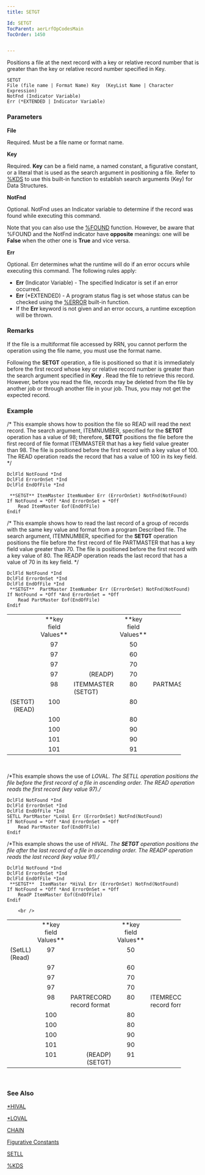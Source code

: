 ```yaml
---
title: SETGT

Id: SETGT
TocParent: aerLrfOpCodesMain
TocOrder: 1450


---
```


Positions a file at the next record with a key or relative record number that is greater than the key or relative record number specified in Key. 

```
SETGT
File (file name | Format Name) Key  (KeyList Name | Character Expression)     
NotFnd (Indicator Variable)
Err (*EXTENDED | Indicator Variable)
```

### Parameters

**File** 

Required. Must be a file name or format name.


**Key** 

Required. **Key** can be a field name, a named constant, a figurative constant, or a literal that is used as the search argument in positioning a file. Refer to [%KDS](KDS_Function.html) to use this built-in function to establish search arguments (Key) for Data Structures.


**NotFnd** 

Optional. NotFnd uses an Indicator variable to determine if the record was found while executing this command. 

Note that you can also use the [%FOUND](FOUND_Function.html) function. However, be aware that %FOUND and the NotFnd indicator have **opposite** meanings: one will be **False** when the other one is **True** and vice versa.


**Err** 

Optional. Err determines what the runtime will do if an error occurs while executing this command. The following rules apply: 

- **Err** (Indicator Variable) - The specified Indicator is set if an error occurred.
- **Err** (*EXTENDED) - A program status flag is set whose status can be checked using the [%ERROR](ERROR_Function.html) built-in function.
- If the **Err** keyword is not given and an error occurs, a runtime exception will be thrown.


### Remarks
If the file is a multiformat file accessed by RRN, you cannot perform the operation using the file name, you must use the format name. 

Following the **SETGT** operation, a file is positioned so that it is immediately before the first record whose key or relative record number is greater than the search argument specified in **Key** . Read the file to retrieve this record. However, before you read the file, records may be deleted from the file by another job or through another file in your job. Thus, you may not get the expected record. 

### Example
/* This example shows how to position the file so READ will read the next record. The search argument, ITEMNUMBER, specified for the **SETGT** operation has a value of 98; therefore, **SETGT** positions the file before the first record of file format ITEMMASTER that has a key field value greater than 98. The file is positioned before the first record with a key value of 100. The READ operation reads the record that has a value of 100 in its key field. */ 

```
DclFld NotFound *Ind
DclFld ErrorOnSet *Ind
DclFld EndOfFile *Ind 

 **SETGT** ItemMaster ItemNumber Err (ErrorOnSet) NotFnd(NotFound)
If NotFound = *Off *And ErrorOnSet = *Off   
    Read ItemMaster Eof(EndOfFile)
Endif
```
/* This example shows how to read the last record of a group of records with the same key value and format from a program Described file. The search argument, ITEMNUMBER, specified for the **SETGT** operation positions the file before the first record of file PARTMASTER that has a key field value greater than 70. The file is positioned before the first record with a key value of 80. The READP operation reads the last record that has a value of 70 in its key field. */ 

```
DclFld NotFound *Ind
DclFld ErrorOnSet *Ind
DclFld EndOfFile *Ind
 **SETGT**  PartMaster ItemNumber Err (ErrorOnSet) NotFnd(NotFound)
If NotFound = *Off *And ErrorOnSet = *Off  
    Read PartMaster Eof(EndOfFile)
Endif
```
<table class="fineprint" id="Table3" style="WIDTH: 456px; border-spacing: 0px" cellspacing="0" width="456" x-use-null-cells="x-use-null-cells">
            <tbody class="normal">
                <tr valign="top" style="x-cell-content-align: top">
                    <td colspan="1" rowspan="1" width="86">
                    </td>
                    <td align="center" colspan="1" rowspan="1" width="63">
 **key field<br />
                            Values** 
                    </td>
                    <td colspan="1" rowspan="1" width="150">
                    </td>
                    <td align="center" colspan="1" rowspan="1" width="63">
 **key field<br />
                            Values** 
                    </td>
                    <td colspan="1" rowspan="1" width="63">
                    </td>
                </tr>
                <tr valign="top" style="x-cell-content-align: top">
                    <td colspan="1" rowspan="1" width="86">
                    </td>
                    <td align="center" colspan="1" rowspan="1" width="63">
                        97
                    </td>
                    <td colspan="1" rowspan="1" width="150">
                    </td>
                    <td align="center" colspan="1" rowspan="1" width="63">
                        50
                    </td>
                    <td colspan="1" rowspan="1" width="63">
                    </td>
                </tr>
                <tr valign="top" style="x-cell-content-align: top">
                    <td colspan="1" rowspan="1" width="86">
                    </td>
                    <td align="center" colspan="1" rowspan="1" width="63">
                        97
                    </td>
                    <td colspan="1" rowspan="1" width="150">
                    </td>
                    <td align="center" colspan="1" rowspan="1" width="63">
                        60
                    </td>
                    <td colspan="1" rowspan="1" width="63">
                    </td>
                </tr>
                <tr valign="top" style="x-cell-content-align: top">
                    <td colspan="1" rowspan="1" width="86">
                    </td>
                    <td align="center" colspan="1" rowspan="1" width="63">
                        97
                    </td>
                    <td colspan="1" rowspan="1" width="150">
                    </td>
                    <td align="center" colspan="1" rowspan="1" width="63">
                        70
                    </td>
                    <td colspan="1" rowspan="1" width="63">
                    </td>
                </tr>
                <tr valign="top" style="x-cell-content-align: top">
                    <td colspan="1" rowspan="1" width="86">
                    </td>
                    <td align="center" colspan="1" rowspan="1" width="63">
                        97
                    </td>
                    <td align="right" colspan="1" rowspan="1" width="150">
                        (READP)
                    </td>
                    <td align="center" colspan="1" rowspan="1" width="63">
                        70
                    </td>
                    <td colspan="1" rowspan="1" width="63">
                    </td>
                </tr>
                <tr valign="top" style="x-cell-content-align: top">
                    <td colspan="1" rowspan="1" width="86">
                    </td>
                    <td align="center" colspan="1" rowspan="1" width="63">
                        98
                    </td>
                    <td colspan="1" rowspan="1" width="150">ITEMMASTER (SETGT) </td>
                    <td align="center" colspan="1" rowspan="1" width="63">
                        80
                    </td>
                    <td colspan="1" rowspan="1" width="63">
                        PARTMASTER
                    </td>
                </tr>
                <tr valign="top" style="x-cell-content-align: top">
                    <td align="right" colspan="1" rowspan="1" width="86" style="height: 36px">
 (SETGT) (READ)
                    </td>
                    <td align="center" colspan="1" rowspan="1" width="63" style="height: 36px">
                        100
                    </td>
                    <td colspan="1" rowspan="1" width="150" style="height: 36px">
                    </td>
                    <td align="center" colspan="1" rowspan="1" width="63" style="height: 36px">
                        80
                    </td>
                    <td colspan="1" rowspan="1" width="63" style="height: 36px">
                    </td>
                </tr>
                <tr valign="top" style="x-cell-content-align: top">
                    <td colspan="1" rowspan="1" width="86">
                    </td>
                    <td align="center" colspan="1" rowspan="1" width="63">
                        100
                    </td>
                    <td colspan="1" rowspan="1" width="150">
                    </td>
                    <td align="center" colspan="1" rowspan="1" width="63">
                        80
                    </td>
                    <td colspan="1" rowspan="1" width="63">
                    </td>
                </tr>
                <tr valign="top" style="x-cell-content-align: top">
                    <td colspan="1" rowspan="1" width="86">
                    </td>
                    <td align="center" colspan="1" rowspan="1" width="63">
                        100
                    </td>
                    <td colspan="1" rowspan="1" width="150">
                    </td>
                    <td align="center" colspan="1" rowspan="1" width="63">
                        90
                    </td>
                    <td colspan="1" rowspan="1" width="63">
                    </td>
                </tr>
                <tr valign="top" style="x-cell-content-align: top">
                    <td colspan="1" rowspan="1" width="86">
                    </td>
                    <td align="center" colspan="1" rowspan="1" width="63">
                        101
                    </td>
                    <td colspan="1" rowspan="1" width="150">
                    </td>
                    <td align="center" colspan="1" rowspan="1" width="63">
                        90
                    </td>
                    <td colspan="1" rowspan="1" width="63">
                    </td>
                </tr>
                <tr valign="top" style="x-cell-content-align: top">
                    <td colspan="1" rowspan="1" width="86">
                    </td>
                    <td align="center" colspan="1" rowspan="1" width="63">
                        101
                    </td>
                    <td colspan="1" rowspan="1" width="150">
                    </td>
                    <td align="center" colspan="1" rowspan="1" width="63">
                        91
                    </td>
                    <td colspan="1" rowspan="1" width="51">
 </td>
                </tr>
            </tbody>
</table>
        <br />

/*This example shows the use of *LOVAL. The SETLL operation positions the file before the first record of a file in ascending order. The READ operation reads the first record (key value 97)./* 

```
DclFld NotFound *Ind        
DclFld ErrorOnSet *Ind
DclFld EndOfFile *Ind
SETLL PartMaster *LoVal Err (ErrorOnSet) NotFnd(NotFound)
If NotFound = *Off *And ErrorOnSet = *Off
    Read PartMaster Eof(EndOfFile)
Endif
```

/*This example shows the use of *HIVAL. The **SETGT** operation positions the file after the last record of a file in ascending order. The READP operation reads the last record (key value 91)./* 

```
DclFld NotFound *Ind
DclFld ErrorOnSet *Ind
DclFld EndOfFile *Ind
 **SETGT**  ItemMaster *HiVal Err (ErrorOnSet) NotFnd(NotFound)
If NotFound = *Off *And ErrorOnSet = *Off  
    ReadP ItemMaster Eof(EndOfFile)
Endif
```
        <br />
<table class="fineprint" id="Table4" style="WIDTH: 456px; border-spacing: 0px" cellspacing="0" width="456" x-use-null-cells="x-use-null-cells">
            <tr valign="top" style="x-cell-content-align: top">
                <td align="right" colspan="1" rowspan="1" width="86" style="height: 21px">
                </td>
                <td align="center" colspan="1" rowspan="1" width="63" style="height: 21px">
 **key<br />
                        field<br />
                        Values** 
                </td>
                <td colspan="1" rowspan="1" width="114" style="height: 21px">
                </td>
                <td align="center" colspan="1" rowspan="1" width="63" style="height: 21px">
 **key<br />
                        field<br />
                        Values** 
                </td>
                <td colspan="1" rowspan="1" style="height: 21px; width: 98px">
                </td>
            </tr>
            <tr valign="top" style="x-cell-content-align: top">
                <td colspan="1" rowspan="1" width="86">
 (SetLL) (Read)
                </td>
                <td align="center" colspan="1" rowspan="1" width="63">
                    97
                </td>
                <td colspan="1" rowspan="1" width="114">
                </td>
                <td align="center" colspan="1" rowspan="1" width="63">
                    50
                </td>
                <td colspan="1" rowspan="1" style="width: 98px" />
            </tr>
            <tr valign="top" style="x-cell-content-align: top">
                <td colspan="1" rowspan="1" width="86" />
                <td align="center" colspan="1" rowspan="1" width="63">
                    97
                </td>
                <td colspan="1" rowspan="1" width="114" />
                <td align="center" colspan="1" rowspan="1" width="63">
                    60
                </td>
                <td colspan="1" rowspan="1" style="width: 98px">
                </td>
            </tr>
            <tr valign="top" style="x-cell-content-align: top">
                <td colspan="1" rowspan="1" width="86">
                </td>
                <td align="center" colspan="1" rowspan="1" width="63">
                    97
                </td>
                <td colspan="1" rowspan="1" width="114">
                </td>
                <td align="center" colspan="1" rowspan="1" width="63">
                    70
                </td>
                <td colspan="1" rowspan="1" style="width: 98px">
                </td>
            </tr>
            <tr valign="top" style="x-cell-content-align: top">
                <td colspan="1" rowspan="1" width="86">
                </td>
                <td align="center" colspan="1" rowspan="1" width="63">
                    97
                </td>
                <td align="right" colspan="1" rowspan="1" width="114">
                </td>
                <td align="center" colspan="1" rowspan="1" width="63">
                    70
                </td>
                <td colspan="1" rowspan="1" style="width: 98px">
                </td>
            </tr>
            <tr valign="top" style="x-cell-content-align: top">
                <td colspan="1" rowspan="1" width="86">
                </td>
                <td align="center" colspan="1" rowspan="1" width="63">
                    98
                </td>
                <td colspan="1" rowspan="1" width="114">
                    PARTRECORD<br />
                    record format
                </td>
                <td align="center" colspan="1" rowspan="1" width="63">
                    80
                </td>
                <td colspan="1" rowspan="1" style="width: 98px">
                    ITEMRECORD<br />
                    record format
                </td>
            </tr>
            <tr valign="top" style="x-cell-content-align: top">
                <td align="right" colspan="1" rowspan="1" width="86">
                </td>
                <td align="center" colspan="1" rowspan="1" width="63">
                    100
                </td>
                <td colspan="1" rowspan="1" width="114">
                </td>
                <td align="center" colspan="1" rowspan="1" width="63">
                    80
                </td>
                <td colspan="1" rowspan="1" style="width: 98px">
                </td>
            </tr>
            <tr valign="top" style="x-cell-content-align: top">
                <td colspan="1" rowspan="1" width="86">
                </td>
                <td align="center" colspan="1" rowspan="1" width="63">
                    100
                </td>
                <td colspan="1" rowspan="1" width="114">
                </td>
                <td align="center" colspan="1" rowspan="1" width="63">
                    80
                </td>
                <td colspan="1" rowspan="1" style="width: 98px">
                </td>
            </tr>
            <tr valign="top" style="x-cell-content-align: top">
                <td colspan="1" rowspan="1" width="86">
                </td>
                <td align="center" colspan="1" rowspan="1" width="63">
                    100
                </td>
                <td colspan="1" rowspan="1" width="114">
                </td>
                <td align="center" colspan="1" rowspan="1" width="63">
                    90
                </td>
                <td colspan="1" rowspan="1" style="width: 98px">
                </td>
            </tr>
            <tr valign="top" style="x-cell-content-align: top">
                <td colspan="1" rowspan="1" width="86">
                </td>
                <td align="center" colspan="1" rowspan="1" width="63">
                    101
                </td>
                <td colspan="1" rowspan="1" width="114">
                </td>
                <td align="center" colspan="1" rowspan="1" width="63">
                    90
                </td>
                <td colspan="1" rowspan="1" style="width: 98px">
                </td>
            </tr>
            <tr valign="top" style="x-cell-content-align: top">
                <td colspan="1" rowspan="1" width="86">
                </td>
                <td align="center" colspan="1" rowspan="1" width="63">
                    101
                </td>
                <td align="right" colspan="1" rowspan="1" width="114">(READP)<br /> (SETGT) </td>
                <td align="center" colspan="1" rowspan="1" width="63">
                    91
                </td>
                <td colspan="1" rowspan="1" style="width: 98px"></td>
            </tr>
</table>
        <br />

### See Also
[*HIVAL](STARHIVAL.html)

[*LOVAL](STARLOVAL.html)

[CHAIN](CHAIN.html)

[Figurative Constants](Figurative_Constants.html)

[SETLL](SETLL.html)

[%KDS](KDS_Function.html) 
